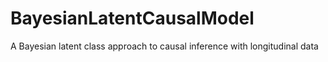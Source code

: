 # BayesianLatentCausalModel
A Bayesian latent class approach to causal inference with longitudinal data
